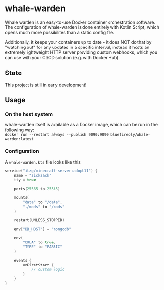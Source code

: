 # whale-warden

Whale warden is an easy-to-use Docker container orchestration software. The configuration of whale-warden is done entirely with Kotlin Script, which opens much more possibilites than a static config file.

Additionally, it keeps your containers up to date - it does NOT do that by "watching out" for any updates in a specific interval, instead it hosts an extremely lightweight HTTP server providing custom webhooks, which you can use with your CI/CD solution (e.g. with Docker Hub).

## State

This project is still in early development!

## Usage

### On the host system

whale-warden itself is available as a Docker image, which can be run in the following way: <br>
`docker run --restart always --publish 9090:9090 bluefireoly/whale-warden:latest`

### Configuration

A `whale-warden.kts` file looks like this
```kotlin
service("itzg/minecraft-server:adopt11") {
    name = "zickzack"
    tty = true

    ports(25565 to 25565)

    mounts(
        "data" to "/data",
        "./mods" to "/mods"
    )

    restart(UNLESS_STOPPED)

    env["DB_HOST"] = "mongodb"

    env(
        "EULA" to true,
        "TYPE" to "FABRIC"
    )

    events {
        onFirstStart {
            // custom logic
        }
    }
}
```
